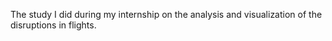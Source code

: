 The study I did during my internship on the analysis and visualization of the disruptions in flights.
